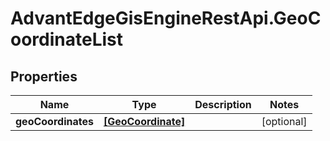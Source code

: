 # AdvantEdgeGisEngineRestApi.GeoCoordinateList

## Properties
Name | Type | Description | Notes
------------ | ------------- | ------------- | -------------
**geoCoordinates** | [**[GeoCoordinate]**](GeoCoordinate.md) |  | [optional] 


